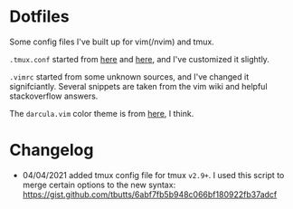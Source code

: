 # Dotfiles

Some config files I've built up for vim(/nvim) and tmux. 

`.tmux.conf` started from [here](https://www.reddit.com/r/unixporn/comments/3cn5gi/tmux_is_my_wm_on_os_x/) and [here](https://www.hamvocke.com/blog/a-guide-to-customizing-your-tmux-conf/), and I've customized it slightly.

`.vimrc` started from some unknown sources, and I've changed it signifciantly. Several snippets are taken from the vim wiki
and helpful stackoverflow answers. 

The `darcula.vim` color theme is from [here](https://github.com/blueshirts/darcula), I think. 

# Changelog

- 04/04/2021 added tmux config file for tmux `v2.9+`. I used this script to merge certain options to the new syntax: https://gist.github.com/tbutts/6abf7fb5b948c066bf180922fb37adcf
